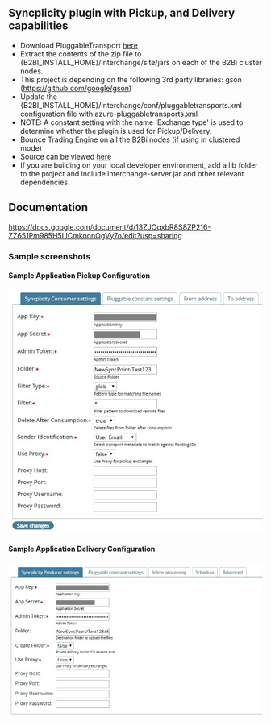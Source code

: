 ## Syncplicity plugin with Pickup, and Delivery capabilities

* Download PluggableTransport [here](https://github.com/TurnUpTheBass/axway-b2bi-plugins/tree/master/SyncplicityPluggableTransport/distributions)
* Extract the contents of the zip file to {B2BI_INSTALL_HOME}/Interchange/site/jars on each of the B2Bi cluster nodes.
* This project is depending on the following 3rd party libraries: gson (https://github.com/google/gson)
* Update the {B2BI_INSTALL_HOME}/Interchange/conf/pluggabletransports.xml configuration file with azure-pluggabletransports.xml
* NOTE: A constant setting with the name 'Exchange type' is used to determine whether the plugin is used for Pickup/Delivery.
* Bounce Trading Engine on all the B2Bi nodes (if using in clustered mode)
* Source can be viewed [here](https://github.com/TurnUpTheBass/axway-b2bi-plugins/tree/master/SyncplicityPluggableTransport) 
* If you are building on your local developer environment, add a lib folder to the project and include interchange-server.jar and other relevant dependencies. 

## Documentation

https://docs.google.com/document/d/13ZJOqxbR8S8ZP216-ZZ651Pm985H5LlCmknonOgVy7o/edit?usp=sharing

### Sample screenshots

#### Sample Application Pickup Configuration
![Sample Application Pickup Configuration](distributions/screenshots/B2Bi_Syncplicity_ApplicationPickup.jpg)


#### Sample Application Delivery Configuration
![Sample Application Delivery Configuration](distributions/screenshots/B2Bi_Syncplicity_ApplicationDelivery.jpg)
